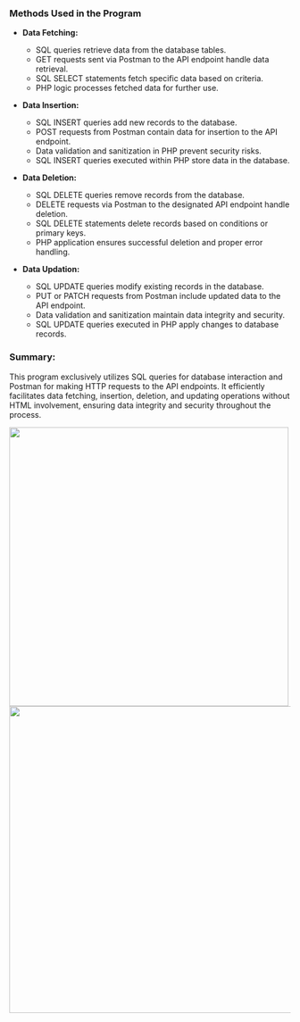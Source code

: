 ### Methods Used in the Program

- **Data Fetching:**
  - SQL queries retrieve data from the database tables.
  - GET requests sent via Postman to the API endpoint handle data retrieval.
  - SQL SELECT statements fetch specific data based on criteria.
  - PHP logic processes fetched data for further use.

- **Data Insertion:**
  - SQL INSERT queries add new records to the database.
  - POST requests from Postman contain data for insertion to the API endpoint.
  - Data validation and sanitization in PHP prevent security risks.
  - SQL INSERT queries executed within PHP store data in the database.

- **Data Deletion:**
  - SQL DELETE queries remove records from the database.
  - DELETE requests via Postman to the designated API endpoint handle deletion.
  - SQL DELETE statements delete records based on conditions or primary keys.
  - PHP application ensures successful deletion and proper error handling.

- **Data Updation:**
  - SQL UPDATE queries modify existing records in the database.
  - PUT or PATCH requests from Postman include updated data to the API endpoint.
  - Data validation and sanitization maintain data integrity and security.
  - SQL UPDATE queries executed in PHP apply changes to database records.

### Summary:

This program exclusively utilizes SQL queries for database interaction and Postman for making HTTP requests to the API endpoints. It efficiently facilitates data fetching, insertion, deletion, and updating operations without HTML involvement, ensuring data integrity and security throughout the process.


<img src="https://github.com/amishad7/PHP-EXAM/assets/118448879/b15601a0-0f90-4308-9a90-57cfa01b5362" width=500>

<img src="https://github.com/amishad7/PHP-EXAM/assets/118448879/a3fa8826-940c-4b75-b396-f5313e278639" width=550>













